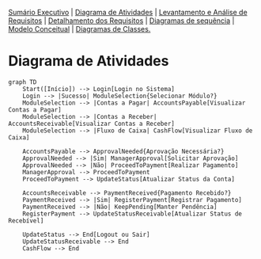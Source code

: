 [Sumário Executivo](README.md) | [Diagrama de Atividades](README.DA.md) | [Levantamento e Análise de Requisitos](README.LAR.md) | [Detalhamento dos Requisitos](README.DR.md) | [Diagramas de sequência]() | [Modelo Conceitual](README.MC.md) | [Diagramas de Classes.](README.DC.md) 

# Diagrama de Atividades

```mermaid
graph TD
    Start([Início]) --> Login[Login no Sistema]
    Login --> |Sucesso| ModuleSelection{Selecionar Módulo?}
    ModuleSelection --> |Contas a Pagar| AccountsPayable[Visualizar Contas a Pagar]
    ModuleSelection --> |Contas a Receber| AccountsReceivable[Visualizar Contas a Receber]
    ModuleSelection --> |Fluxo de Caixa| CashFlow[Visualizar Fluxo de Caixa]

    AccountsPayable --> ApprovalNeeded{Aprovação Necessária?}
    ApprovalNeeded --> |Sim| ManagerApproval[Solicitar Aprovação]
    ApprovalNeeded --> |Não| ProceedToPayment[Realizar Pagamento]
    ManagerApproval --> ProceedToPayment
    ProceedToPayment --> UpdateStatus[Atualizar Status da Conta]

    AccountsReceivable --> PaymentReceived{Pagamento Recebido?}
    PaymentReceived --> |Sim| RegisterPayment[Registrar Pagamento]
    PaymentReceived --> |Não| KeepPending[Manter Pendência]
    RegisterPayment --> UpdateStatusReceivable[Atualizar Status de Recebível]

    UpdateStatus --> End[Logout ou Sair]
    UpdateStatusReceivable --> End
    CashFlow --> End
```
